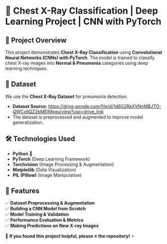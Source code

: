 # 🚀 Chest X-Ray Classification | Deep Learning Project | CNN with PyTorch

## 📌 Project Overview
This project demonstrates **Chest X-Ray Classification** using **Convolutional Neural Networks (CNNs) with PyTorch**. The model is trained to classify chest X-ray images into **Normal & Pneumonia** categories using deep learning techniques. 

## 📂 Dataset
We use the **Chest X-Ray Dataset** for pneumonia detection.
- **Dataset Source:** https://drive.google.com/file/d/1d6G2RkXVNnMBJTO-QWCx6QZ2bMElMqgu/view?usp=drive_link
- The dataset is preprocessed and augmented to improve model generalization.

## 🛠️ Technologies Used
- **Python** 🐍
- **PyTorch** (Deep Learning Framework)
- **Torchvision** (Image Processing & Augmentation)
- **Matplotlib** (Data Visualization)
- **PIL (Pillow)** (Image Manipulation)

## 📌 Features
✅ **Dataset Preprocessing & Augmentation**  
✅ **Building a CNN Model from Scratch**  
✅ **Model Training & Validation**  
✅ **Performance Evaluation & Metrics**  
✅ **Making Predictions on New X-ray Images**  

🔔 **If you found this project helpful, please ⭐ the repository!** ⭐
